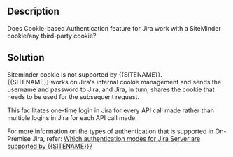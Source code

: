 ## Description
Does Cookie-based Authentication feature for Jira work with a SiteMinder cookie/any third-party cookie?

## Solution
Siteminder cookie is not supported by {{SITENAME}}.  
{{SITENAME}} works on Jira's internal cookie management and sends the username and password to Jira, and Jira, in turn, shares the cookie that needs to be used for the subsequent request.

This facilitates one-time login in Jira for every API call made rather than multiple logins in Jira for each API call made.  

For more information on the types of authentication that is supported in On-Premise Jira, refer: [Which authentication modes for Jira Server are supported by {{SITENAME}}?](Which_authentication_modes_for_Jira_Server_are_supported_by_LOCAL_TEST_MEDIAWIKI.md)
